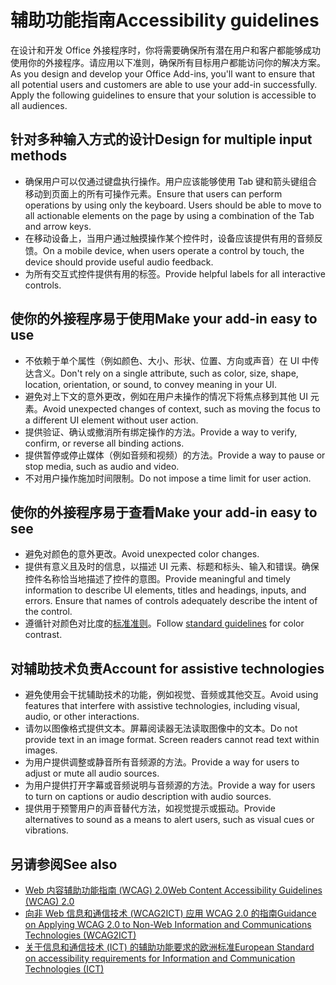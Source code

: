 # <a name="accessibility-guidelines"></a><span data-ttu-id="09fd0-101">辅助功能指南</span><span class="sxs-lookup"><span data-stu-id="09fd0-101">Accessibility guidelines</span></span>

<span data-ttu-id="09fd0-p101">在设计和开发 Office 外接程序时，你将需要确保所有潜在用户和客户都能够成功使用你的外接程序。请应用以下准则，确保所有目标用户都能访问你的解决方案。</span><span class="sxs-lookup"><span data-stu-id="09fd0-p101">As you design and develop your Office Add-ins, you'll want to ensure that all potential users and customers are able to use your add-in successfully. Apply the following guidelines to ensure that your solution is accessible to all audiences.</span></span>

## <a name="design-for-multiple-input-methods"></a><span data-ttu-id="09fd0-104">针对多种输入方式的设计</span><span class="sxs-lookup"><span data-stu-id="09fd0-104">Design for multiple input methods</span></span>

- <span data-ttu-id="09fd0-p102">确保用户可以仅通过键盘执行操作。用户应该能够使用 Tab 键和箭头键组合移动到页面上的所有可操作元素。</span><span class="sxs-lookup"><span data-stu-id="09fd0-p102">Ensure that users can perform operations by using only the keyboard. Users should be able to move to all actionable elements on the page by using a combination of the Tab and arrow keys.</span></span>
- <span data-ttu-id="09fd0-107">在移动设备上，当用户通过触摸操作某个控件时，设备应该提供有用的音频反馈。</span><span class="sxs-lookup"><span data-stu-id="09fd0-107">On a mobile device, when users operate a control by touch, the device should provide useful audio feedback.</span></span>
- <span data-ttu-id="09fd0-108">为所有交互式控件提供有用的标签。</span><span class="sxs-lookup"><span data-stu-id="09fd0-108">Provide helpful labels for all interactive controls.</span></span> 

## <a name="make-your-add-in-easy-to-use"></a><span data-ttu-id="09fd0-109">使你的外接程序易于使用</span><span class="sxs-lookup"><span data-stu-id="09fd0-109">Make your add-in easy to use</span></span>

- <span data-ttu-id="09fd0-110">不依赖于单个属性（例如颜色、大小、形状、位置、方向或声音）在 UI 中传达含义。</span><span class="sxs-lookup"><span data-stu-id="09fd0-110">Don't rely on a single attribute, such as color, size, shape, location, orientation, or sound, to convey meaning in your UI.</span></span>
- <span data-ttu-id="09fd0-111">避免对上下文的意外更改，例如在用户未操作的情况下将焦点移到其他 UI 元素。</span><span class="sxs-lookup"><span data-stu-id="09fd0-111">Avoid unexpected changes of context, such as moving the focus to a different UI element without user action.</span></span>
- <span data-ttu-id="09fd0-112">提供验证、确认或撤消所有绑定操作的方法。</span><span class="sxs-lookup"><span data-stu-id="09fd0-112">Provide a way to verify, confirm, or reverse all binding actions.</span></span>
- <span data-ttu-id="09fd0-113">提供暂停或停止媒体（例如音频和视频）的方法。</span><span class="sxs-lookup"><span data-stu-id="09fd0-113">Provide a way to pause or stop media, such as audio and video.</span></span>
- <span data-ttu-id="09fd0-114">不对用户操作施加时间限制。</span><span class="sxs-lookup"><span data-stu-id="09fd0-114">Do not impose a time limit for user action.</span></span>

## <a name="make-your-add-in-easy-to-see"></a><span data-ttu-id="09fd0-115">使你的外接程序易于查看</span><span class="sxs-lookup"><span data-stu-id="09fd0-115">Make your add-in easy to see</span></span>

- <span data-ttu-id="09fd0-116">避免对颜色的意外更改。</span><span class="sxs-lookup"><span data-stu-id="09fd0-116">Avoid unexpected color changes.</span></span>
- <span data-ttu-id="09fd0-p103">提供有意义且及时的信息，以描述 UI 元素、标题和标头、输入和错误。确保控件名称恰当地描述了控件的意图。</span><span class="sxs-lookup"><span data-stu-id="09fd0-p103">Provide meaningful and timely information to describe UI elements, titles and headings, inputs, and errors. Ensure that names of controls adequately describe the intent of the control.</span></span>
- <span data-ttu-id="09fd0-119">遵循针对颜色对比度的[标准准则](https://www.w3.org/TR/UNDERSTANDING-WCAG20/visual-audio-contrast-contrast.html)。</span><span class="sxs-lookup"><span data-stu-id="09fd0-119">Follow [standard guidelines](https://www.w3.org/TR/UNDERSTANDING-WCAG20/visual-audio-contrast-contrast.html) for color contrast.</span></span>

## <a name="account-for-assistive-technologies"></a><span data-ttu-id="09fd0-120">对辅助技术负责</span><span class="sxs-lookup"><span data-stu-id="09fd0-120">Account for assistive technologies</span></span>

- <span data-ttu-id="09fd0-121">避免使用会干扰辅助技术的功能，例如视觉、音频或其他交互。</span><span class="sxs-lookup"><span data-stu-id="09fd0-121">Avoid using features that interfere with assistive technologies, including visual, audio, or other interactions.</span></span>
- <span data-ttu-id="09fd0-p104">请勿以图像格式提供文本。屏幕阅读器无法读取图像中的文本。</span><span class="sxs-lookup"><span data-stu-id="09fd0-p104">Do not provide text in an image format. Screen readers cannot read text within images.</span></span>
- <span data-ttu-id="09fd0-124">为用户提供调整或静音所有音频源的方法。</span><span class="sxs-lookup"><span data-stu-id="09fd0-124">Provide a way for users to adjust or mute all audio sources.</span></span>
- <span data-ttu-id="09fd0-125">为用户提供打开字幕或音频说明与音频源的方法。</span><span class="sxs-lookup"><span data-stu-id="09fd0-125">Provide a way for users to turn on captions or audio description with audio sources.</span></span>
- <span data-ttu-id="09fd0-126">提供用于预警用户的声音替代方法，如视觉提示或振动。</span><span class="sxs-lookup"><span data-stu-id="09fd0-126">Provide alternatives to sound as a means to alert users, such as visual cues or vibrations.</span></span>

## <a name="see-also"></a><span data-ttu-id="09fd0-127">另请参阅</span><span class="sxs-lookup"><span data-stu-id="09fd0-127">See also</span></span>

- [<span data-ttu-id="09fd0-128">Web 内容辅助功能指南 (WCAG) 2.0</span><span class="sxs-lookup"><span data-stu-id="09fd0-128">Web Content Accessibility Guidelines (WCAG) 2.0</span></span>](https://www.w3.org/TR/wcag2ict/#REF-WCAG20)
- [<span data-ttu-id="09fd0-129">向非 Web 信息和通信技术 (WCAG2ICT) 应用 WCAG 2.0 的指南</span><span class="sxs-lookup"><span data-stu-id="09fd0-129">Guidance on Applying WCAG 2.0 to Non-Web Information and Communications Technologies (WCAG2ICT)</span></span>](https://www.w3.org/TR/wcag2ict/)
- [<span data-ttu-id="09fd0-130">关于信息和通信技术 (ICT) 的辅助功能要求的欧洲标准</span><span class="sxs-lookup"><span data-stu-id="09fd0-130">European Standard on accessibility requirements for Information and Communication Technologies (ICT)</span></span>](http://www.etsi.org/deliver/etsi_en/301500_301599/301549/01.00.00_20/en_301549v010000c.pdf) 
